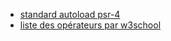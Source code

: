   - [standard autoload psr-4](http://www.php-fig.org/psr/psr-4/)
  - [liste des opérateurs par w3school](http://www.w3schools.com/php/php_operators.asp)
